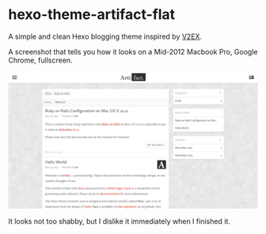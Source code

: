 # hexo-theme-artifact-flat

A simple and clean Hexo blogging theme inspired by [V2EX](http://v2ex.com/).

A screenshot that tells you how it looks on a Mid-2012 Macbook Pro, Google Chrome, fullscreen.

![screenshot](demo/screenshot.png)

It looks not too shabby, but I dislike it immediately when I finished it.
